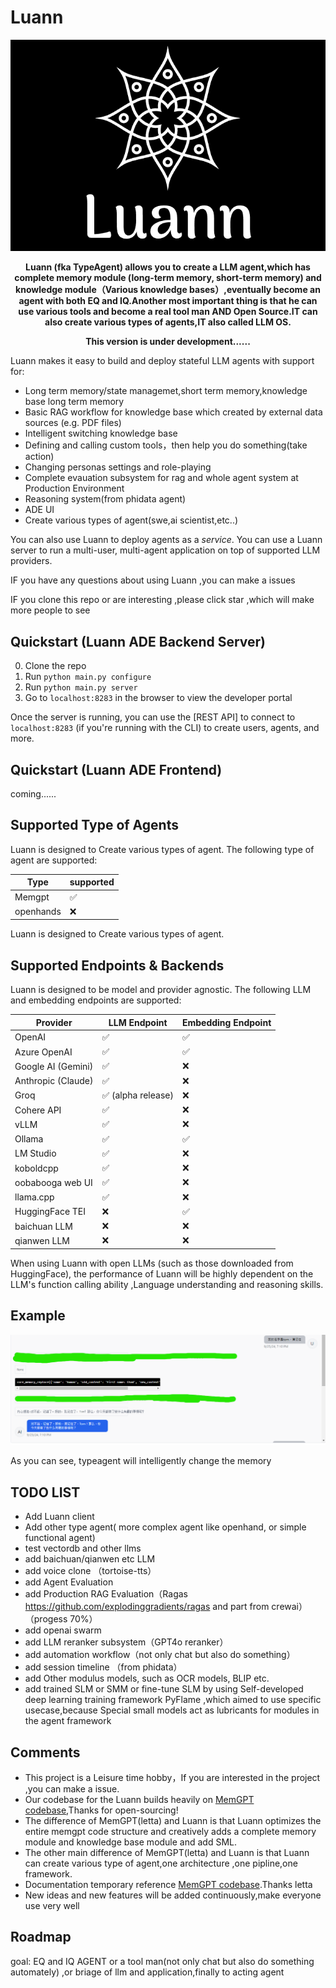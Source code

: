 


# Luann

<p align="center">
  <img src="./assets/luann_github.png" alt="luann logo"></a>
</p>

<div align="center">

 <strong>Luann (fka TypeAgent) allows you to create a LLM agent,which has complete memory module (long-term memory, short-term memory) and knowledge module（Various knowledge bases）,eventually become an agent with both EQ and IQ.Another most important thing is that he can use various tools and become a real tool man AND Open Source.IT can also create various types of agents,IT also called LLM OS.</strong>
</div>


<div align="center">

 <strong>This version is under development......</strong>
</div>




Luann makes it easy to build and deploy stateful LLM agents with support for: 
* Long term memory/state managemet,short term memory,knowledge base long term memory
* Basic RAG workflow for knowledge base which created by external data sources (e.g. PDF files)
* Intelligent switching knowledge base
* Defining and calling custom tools，then help you do something(take action)
* Changing personas settings and role-playing
* Complete evauation subsystem for rag and whole agent system at Production Environment
* Reasoning system(from phidata agent)
* ADE UI
* Create various types of agent(swe,ai scientist,etc..)

You can also use Luann to deploy agents as a *service*. You can use a Luann server to run a multi-user, multi-agent application on top of supported LLM providers.


IF you have any questions about using Luann ,you can make a issues

IF you clone this repo or are interesting ,please click  star ,which will make more people to see



## Quickstart (Luann ADE Backend Server)  

0. Clone the repo
1. Run `python main.py configure`
2. Run `python main.py server`
3. Go to `localhost:8283` in the browser to view the developer portal

Once the server is running, you can use the [REST API] to connect to  `localhost:8283` (if you're running with the CLI) to create users, agents, and more. 

## Quickstart (Luann ADE Frontend)
  coming......


## Supported Type of Agents 
Luann is designed to Create various types of agent. The following type of agent are supported: 

| Type            | supported    |
|---------------------|-----------------|
| Memgpt              | ✅               |
| openhands        |    ❌           |


Luann is designed to Create various types of agent.

## Supported Endpoints & Backends
Luann is designed to be model and provider agnostic. The following LLM and embedding endpoints are supported: 

| Provider            | LLM Endpoint    | Embedding Endpoint |
|---------------------|-----------------|--------------------|
| OpenAI              | ✅               | ✅                  |
| Azure OpenAI        | ✅               | ✅                  |
| Google AI (Gemini)  | ✅               | ❌                  |
| Anthropic (Claude)  | ✅               | ❌                  |
| Groq                | ✅ (alpha release) | ❌                |
| Cohere API          | ✅               | ❌                  |
| vLLM                | ✅               | ❌                  |
| Ollama              | ✅               | ✅                  |
| LM Studio           | ✅               | ❌                  |
| koboldcpp           | ✅               | ❌                  |
| oobabooga web UI    | ✅               | ❌                  |
| llama.cpp           | ✅               | ❌                  |
| HuggingFace TEI     | ❌               | ✅                  |
| baichuan LLM        | ❌               | ❌                  |
| qianwen LLM         | ❌               | ❌                  |

When using Luann with open LLMs (such as those downloaded from HuggingFace), the performance of Luann will be highly dependent on the LLM's function calling ability ,Language understanding and reasoning skills.

## Example
<p align="center">
  <img src="./assets/example12.png" alt="Luann logo"></a>
</p>

As you can see, typeagent will intelligently change the memory

## TODO LIST

- Add Luann client
- Add other type agent( more complex agent  like  openhand, or simple functional agent)
- test vectordb and other llms
- add baichuan/qianwen etc LLM
- add voice clone （tortoise-tts）
- add Agent Evaluation
- add Production RAG Evaluation（Ragas https://github.com/explodinggradients/ragas and part from crewai）（progess 70%）
- add openai swarm
- add LLM reranker subsystem（GPT4o reranker）
- add automation workflow（not only chat but also do something）
- add session timeline （from phidata）
- add  Other modulus models, such as OCR models, BLIP etc.
- add trained SLM or SMM or fine-tune SLM by using Self-developed deep learning training framework PyFlame ,which aimed to use specific usecase,because Special small models act as lubricants for modules in the agent framework


## Comments

- This project is a Leisure time hobby，If you are interested in the project ,you can make a issue.
- Our codebase for the Luann builds heavily on [MemGPT codebase](https://github.com/cpacker/MemGPT?tab=readme-ov-file),Thanks for open-sourcing! 
- The difference of MemGPT(letta) and Luann is that Luann optimizes the entire memgpt code structure and creatively adds a complete memory module and knowledge base module and add SML.
- The other main difference of MemGPT(letta) and Luann is that Luann can create various type  of agent,one architecture ,one pipline,one framework.
- Documentation temporary reference [MemGPT codebase](https://github.com/cpacker/MemGPT?tab=readme-ov-file).Thanks letta
- New ideas and new features will be added continuously,make everyone use very well
  
## Roadmap
goal: EQ and IQ AGENT  or  a tool man(not only chat but also do something automately) ,or briage of  llm and application,finally to acting agent
